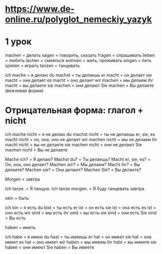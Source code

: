 # https://www.de-online.ru/polyglot_nemeckiy_yazyk
#  1 урок

machen = делать
sagen = говорить, сказать
fragen = спрашивать
lieben = любить
lachen = смеяться
wohnen = жить, проживать
singen = петь
spielen = играть
tanzen = танцевать

ich mache = я делаю
du machst = ты делаешь
er macht = он делает
sie macht = она делает
es macht = оно делает
wir machen = мы делаем
ihr macht = вы делаете
sie machen = они делают
Sie machen = Вы делаете (вежливая форма)

# Отрицательная форма: глагол + nicht

ich mache nicht = я не делаю
du machst nicht = ты не делаешь
er, sie, es macht nicht = он, она, оно не делает
wir machen nicht = мы не делаем
ihr macht nicht = вы не делаете
sie machen nicht = они не делают
Sie machen nicht = Вы не делаете

Mache ich? = Я делаю?
Machst du? = Ты делаешь?
Macht er, sie, es? = Он, она, оно делает?
Machen wir? = Мы делаем?
Macht ihr? = Вы делаете?
Machen sie? = Они делают?
Machen Sie? = Вы делаете?

Morgen = завтра

Ich tanze. = Я танцую.
Ich tanze morgen. = Я буду танцевать завтра.

sein = быть

ich bin = я есть
du bist = ты есть
er ist = он есть
sie ist = она есть
es ist = оно есть
wir sind = мы есть
ihr seid = вы есть
sie sind = они есть
Sie sind = Вы есть

haben = иметь

ich habe = я имею
du hast = ты имеешь
er hat = он имеет
sie hat = она имеет
es hat = оно имеет
wir haben = мы имеем
ihr habt = вы имеете
sie haben = они имеют
Sie haben = Вы имеете
